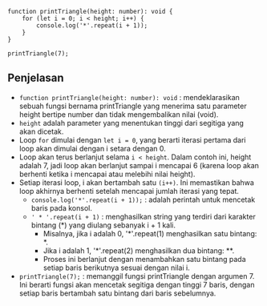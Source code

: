 ```
function printTriangle(height: number): void {
    for (let i = 0; i < height; i++) {
        console.log('*'.repeat(i + 1));
    }
}

printTriangle(7);
```
## Penjelasan
- `function printTriangle(height: number): void` : mendeklarasikan sebuah fungsi bernama printTriangle yang menerima satu parameter height bertipe number dan tidak mengembalikan nilai (void).
- `height` adalah parameter yang menentukan tinggi dari segitiga yang akan dicetak.
- Loop `for` dimulai dengan `let i = 0`, yang berarti iterasi pertama dari loop akan dimulai dengan i setara dengan 0.
- Loop akan terus berlanjut selama `i < height`. Dalam contoh ini, height adalah 7, jadi loop akan berlanjut sampai i mencapai 6 (karena loop akan berhenti ketika i mencapai atau melebihi nilai height).
- Setiap iterasi loop, i akan bertambah satu `(i++)`. Ini memastikan bahwa loop akhirnya berhenti setelah mencapai jumlah iterasi yang tepat.
    - `console.log('*'.repeat(i + 1));` : adalah perintah untuk mencetak baris pada konsol. 
     - `' * '.repeat(i + 1)` : menghasilkan string yang terdiri dari karakter bintang (*) yang diulang sebanyak i + 1 kali. 
        - Misalnya, jika i adalah 0, '*'.repeat(1) menghasilkan satu bintang: *.
        - Jika i adalah 1, '*'.repeat(2) menghasilkan dua bintang: **.
        - Proses ini berlanjut dengan menambahkan satu bintang pada setiap baris berikutnya sesuai dengan nilai i.
- `printTriangle(7);` : memanggil fungsi printTriangle dengan argumen 7. Ini berarti fungsi akan mencetak segitiga dengan tinggi 7 baris, dengan setiap baris bertambah satu bintang dari baris sebelumnya.
